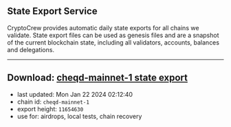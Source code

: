 ## State Export Service
CryptoCrew provides automatic daily state exports for all chains we validate. State export files can be used as genesis files and are a snapshot of the current blockchain state, including all validators, accounts, balances and delegations.

---
**Download: [cheqd-mainnet-1 state export](https://dl.ccvalidators.com/SERVICE/cheqd/cheqd-mainnet-1_export_11654630.json)**
---

- last updated: Mon Jan 22 2024 02:12:40
- chain id: `cheqd-mainnet-1`
- export height: `11654630`
- use for: airdrops, local tests, chain recovery
